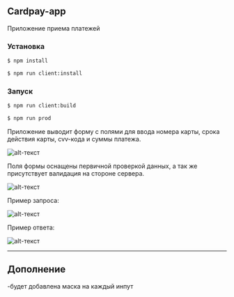 ## Cardpay-app
Приложение приема платежей

### Установка

```sh
$ npm install
```
```sh
$ npm run client:install
```

### Запуск

```sh
$ npm run client:build
```
```sh
$ npm run prod
```

Приложение выводит форму с полями для ввода номера карты, срока действия карты, cvv-кода и суммы платежа.

![alt-текст](https://i.ibb.co/2Wq6YWh/interface1.png "Основной интерфейс")

Поля формы оснащены первичной проверкой данных, а так же присутствует валидация на стороне сервера.

![alt-текст](https://i.ibb.co/N1kpxTJ/2022-03-23-23-23-55.png "Заполненная форма")

Пример запроса:

![alt-текст](https://i.ibb.co/BBfkssk/req.png "request")

Пример ответа:

![alt-текст](https://i.ibb.co/khjPtFG/res.png "response")

---

## Дополнение

-будет добавлена маска на каждый инпут
